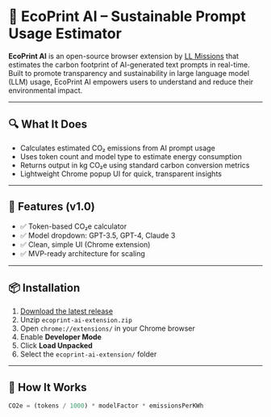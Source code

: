 # 🌱 EcoPrint AI – Sustainable Prompt Usage Estimator

**EcoPrint AI** is an open-source browser extension by [LL Missions](https://github.com/LLMissions) that estimates the carbon footprint of AI-generated text prompts in real-time. Built to promote transparency and sustainability in large language model (LLM) usage, EcoPrint AI empowers users to understand and reduce their environmental impact.

---

## 🔍 What It Does

- Calculates estimated CO₂ emissions from AI prompt usage
- Uses token count and model type to estimate energy consumption
- Returns output in kg CO₂e using standard carbon conversion metrics
- Lightweight Chrome popup UI for quick, transparent insights

---

## 🚀 Features (v1.0)

- ✅ Token-based CO₂e calculator
- ✅ Model dropdown: GPT-3.5, GPT-4, Claude 3
- ✅ Clean, simple UI (Chrome extension)
- ✅ MVP-ready architecture for scaling

---

## 📦 Installation

1. [Download the latest release](https://github.com/LLMissions/EcoPrintAI/releases)
2. Unzip `ecoprint-ai-extension.zip`
3. Open `chrome://extensions/` in your Chrome browser
4. Enable **Developer Mode**
5. Click **Load Unpacked**
6. Select the `ecoprint-ai-extension/` folder

---

## 🧠 How It Works

```js
CO2e = (tokens / 1000) * modelFactor * emissionsPerKWh